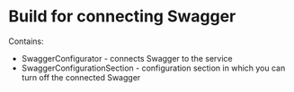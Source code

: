 ﻿# Build for connecting Swagger

Contains:
* SwaggerConfigurator - connects Swagger to the service
* SwaggerConfigurationSection - configuration section in which you can turn off the connected Swagger